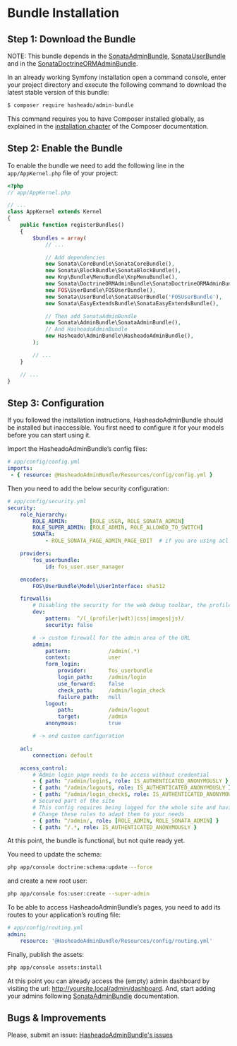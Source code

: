 Bundle Installation
===================

Step 1: Download the Bundle
---------------------------

NOTE: This bundle depends in the [SonataAdminBundle](http://sonata-project.org/bundles/admin/2-3/doc/index.html), [SonataUserBundle](http://sonata-project.org/bundles/user/master/doc/reference/installation.html) and in the [SonataDoctrineORMAdminBundle](http://sonata-project.org/bundles/doctrine-orm-admin/master/doc/reference/installation.html).

In an already working Symfony installation open a command console, enter your project directory and execute the
following command to download the latest stable version of this bundle:

```bash
$ composer require hasheado/admin-bundle
```

This command requires you to have Composer installed globally, as explained
in the [installation chapter](https://getcomposer.org/doc/00-intro.md)
of the Composer documentation.

Step 2: Enable the Bundle
-------------------------

To enable the bundle we need to add the following line in the `app/AppKernel.php`
file of your project:

```php
<?php
// app/AppKernel.php

// ...
class AppKernel extends Kernel
{
    public function registerBundles()
    {
        $bundles = array(
            // ...

            // Add dependencies
            new Sonata\CoreBundle\SonataCoreBundle(),
            new Sonata\BlockBundle\SonataBlockBundle(),
            new Knp\Bundle\MenuBundle\KnpMenuBundle(),
            new Sonata\DoctrineORMAdminBundle\SonataDoctrineORMAdminBundle(),
            new FOS\UserBundle\FOSUserBundle(),
            new Sonata\UserBundle\SonataUserBundle('FOSUserBundle'),
            new Sonata\EasyExtendsBundle\SonataEasyExtendsBundle(),

            // Then add SonataAdminBundle
            new Sonata\AdminBundle\SonataAdminBundle(),
            // And HasheadoAdminBundle
            new Hasheado\AdminBundle\HasheadoAdminBundle(),
        );

        // ...
    }

    // ...
}
```

Step 3: Configuration
---------------------

If you followed the installation instructions, HasheadoAdminBundle should be installed but inaccessible. You first need to configure it for your models before you can start using it.

Import the HasheadoAdminBundle’s config files:

```yml
# app/config/config.yml
imports:
 - { resource: @HasheadoAdminBundle/Resources/config/config.yml }
 ```

Then you need to add the below security configuration:

```yml
# app/config/security.yml
security:
    role_hierarchy:
        ROLE_ADMIN:       [ROLE_USER, ROLE_SONATA_ADMIN]
        ROLE_SUPER_ADMIN: [ROLE_ADMIN, ROLE_ALLOWED_TO_SWITCH]
        SONATA:
            - ROLE_SONATA_PAGE_ADMIN_PAGE_EDIT  # if you are using acl then this line must be commented

    providers:
        fos_userbundle:
            id: fos_user.user_manager

    encoders:
        FOS\UserBundle\Model\UserInterface: sha512

    firewalls:
        # Disabling the security for the web debug toolbar, the profiler and Assetic.
        dev:
            pattern:  ^/(_(profiler|wdt)|css|images|js)/
            security: false

        # -> custom firewall for the admin area of the URL
        admin:
            pattern:            /admin(.*)
            context:            user
            form_login:
                provider:       fos_userbundle
                login_path:     /admin/login
                use_forward:    false
                check_path:     /admin/login_check
                failure_path:   null
            logout:
                path:           /admin/logout
                target:         /admin
            anonymous:          true

        # -> end custom configuration

    acl:
        connection: default

    access_control:
        # Admin login page needs to be access without credential
        - { path: ^/admin/login$, role: IS_AUTHENTICATED_ANONYMOUSLY }
        - { path: ^/admin/logout$, role: IS_AUTHENTICATED_ANONYMOUSLY }
        - { path: ^/admin/login_check$, role: IS_AUTHENTICATED_ANONYMOUSLY }
        # Secured part of the site
        # This config requires being logged for the whole site and having the admin role for the admin part.
        # Change these rules to adapt them to your needs
        - { path: ^/admin/, role: [ROLE_ADMIN, ROLE_SONATA_ADMIN] }
        - { path: ^/.*, role: IS_AUTHENTICATED_ANONYMOUSLY }
```

At this point, the bundle is functional, but not quite ready yet.

You need to update the schema:
```bash
php app/console doctrine:schema:update --force
```

and create a new root user:
```bash
php app/console fos:user:create --super-admin
```

To be able to access HasheadoAdminBundle’s pages, you need to add its routes to your application’s routing file:

```yml
# app/config/routing.yml
admin:
    resource: '@HasheadoAdminBundle/Resources/config/routing.yml'

```
Finally, publish the assets:
```bash
php app/console assets:install
```

At this point you can already access the (empty) admin dashboard by visiting the url: http://yoursite.local/admin/dashboard. And, start adding your admins following [SonataAdminBundle](http://sonata-project.org/bundles/admin/2-3/doc/index.html) documentation.

Bugs & Improvements
-------------------

Please, submit an issue: [HasheadoAdminBundle's issues](https://github.com/emiliano-viada-developer/HasheadoAdminBundle/issues)